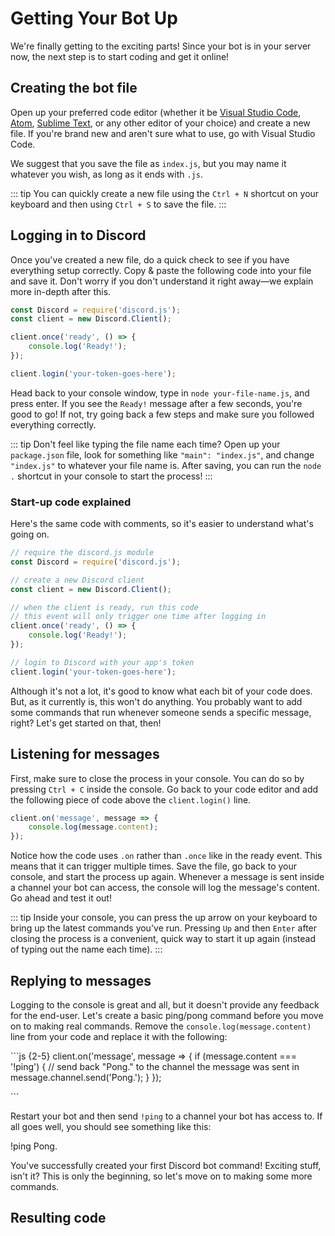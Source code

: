 # Getting Your Bot Up

We're finally getting to the exciting parts! Since your bot is in your server now, the next step is to start coding and get it online!

## Creating the bot file

Open up your preferred code editor \(whether it be [Visual Studio Code](https://code.visualstudio.com/), [Atom](https://atom.io/), [Sublime Text](https://www.sublimetext.com/), or any other editor of your choice\) and create a new file. If you're brand new and aren't sure what to use, go with Visual Studio Code.

We suggest that you save the file as `index.js`, but you may name it whatever you wish, as long as it ends with `.js`.

::: tip You can quickly create a new file using the `Ctrl + N` shortcut on your keyboard and then using `Ctrl + S` to save the file. :::

## Logging in to Discord

Once you've created a new file, do a quick check to see if you have everything setup correctly. Copy & paste the following code into your file and save it. Don't worry if you don't understand it right away—we explain more in-depth after this.

```javascript
const Discord = require('discord.js');
const client = new Discord.Client();

client.once('ready', () => {
    console.log('Ready!');
});

client.login('your-token-goes-here');
```

Head back to your console window, type in `node your-file-name.js`, and press enter. If you see the `Ready!` message after a few seconds, you're good to go! If not, try going back a few steps and make sure you followed everything correctly.

::: tip Don't feel like typing the file name each time? Open up your `package.json` file, look for something like `"main": "index.js"`, and change `"index.js"` to whatever your file name is. After saving, you can run the `node .` shortcut in your console to start the process! :::

### Start-up code explained

Here's the same code with comments, so it's easier to understand what's going on.

```javascript
// require the discord.js module
const Discord = require('discord.js');

// create a new Discord client
const client = new Discord.Client();

// when the client is ready, run this code
// this event will only trigger one time after logging in
client.once('ready', () => {
    console.log('Ready!');
});

// login to Discord with your app's token
client.login('your-token-goes-here');
```

Although it's not a lot, it's good to know what each bit of your code does. But, as it currently is, this won't do anything. You probably want to add some commands that run whenever someone sends a specific message, right? Let's get started on that, then!

## Listening for messages

First, make sure to close the process in your console. You can do so by pressing `Ctrl + C` inside the console. Go back to your code editor and add the following piece of code above the `client.login()` line.

```javascript
client.on('message', message => {
    console.log(message.content);
});
```

Notice how the code uses `.on` rather than `.once` like in the ready event. This means that it can trigger multiple times. Save the file, go back to your console, and start the process up again. Whenever a message is sent inside a channel your bot can access, the console will log the message's content. Go ahead and test it out!

::: tip Inside your console, you can press the up arrow on your keyboard to bring up the latest commands you've run. Pressing `Up` and then `Enter` after closing the process is a convenient, quick way to start it up again \(instead of typing out the name each time\). :::

## Replying to messages

Logging to the console is great and all, but it doesn't provide any feedback for the end-user. Let's create a basic ping/pong command before you move on to making real commands. Remove the `console.log(message.content)` line from your code and replace it with the following:

\`\`\`js {2-5} client.on\('message', message =&gt; { if \(message.content === '!ping'\) { // send back "Pong." to the channel the message was sent in message.channel.send\('Pong.'\); } }\);

\`\`\`

Restart your bot and then send `!ping` to a channel your bot has access to. If all goes well, you should see something like this:

 !ping Pong.

You've successfully created your first Discord bot command! Exciting stuff, isn't it? This is only the beginning, so let's move on to making some more commands.

## Resulting code

